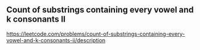## Count of substrings containing every vowel and k consonants II
https://leetcode.com/problems/count-of-substrings-containing-every-vowel-and-k-consonants-ii/description

